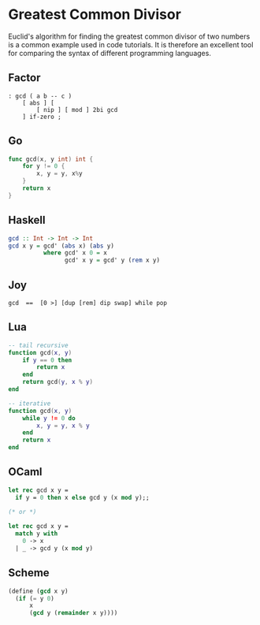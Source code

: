 # Greatest Common Divisor

Euclid's algorithm for finding the greatest common divisor of two numbers
is a common example used in code tutorials. It is therefore an excellent 
tool for comparing the syntax of different programming languages.

## Factor

```factor
: gcd ( a b -- c )
    [ abs ] [
        [ nip ] [ mod ] 2bi gcd
    ] if-zero ;
```

## Go

```go
func gcd(x, y int) int {
    for y != 0 {
        x, y = y, x%y
    }
    return x
}
```

## Haskell

```haskell
gcd :: Int -> Int -> Int
gcd x y = gcd' (abs x) (abs y)
          where gcd' x 0 = x
                gcd' x y = gcd' y (rem x y)
```

## Joy

```joy
gcd  ==  [0 >] [dup [rem] dip swap] while pop
```

## Lua

```lua
-- tail recursive
function gcd(x, y)
    if y == 0 then
        return x
    end
    return gcd(y, x % y)
end

-- iterative
function gcd(x, y)
    while y != 0 do
        x, y = y, x % y
    end
    return x
end
```

## OCaml

```ocaml
let rec gcd x y =
  if y = 0 then x else gcd y (x mod y);;
  
(* or *)

let rec gcd x y =
  match y with
    0 -> x
  | _ -> gcd y (x mod y)
```

## Scheme

```scheme
(define (gcd x y)
  (if (= y 0)
      x
      (gcd y (remainder x y))))
```
